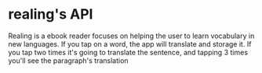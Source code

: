 # realing's API

Realing is a ebook reader focuses on helping the user to learn vocabulary in new languages. If you tap on a word, the app will translate and storage it. If you tap two times it's going to translate the sentence, and tapping 3 times you'll see the paragraph's translation
